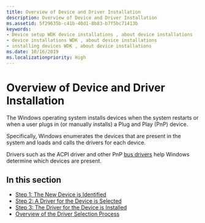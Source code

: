 ```yaml
---
title: Overview of Device and Driver Installation
description: Overview of Device and Driver Installation
ms.assetid: 5f29635b-c41b-40d1-8b83-b7f5bc71413b
keywords:
- Device setup WDK device installations , about device installations
- device installations WDK , about device installations
- installing devices WDK , about device installations
ms.date: 10/16/2019
ms.localizationpriority: High
---
```


# Overview of Device and Driver Installation

The Windows operating system installs devices when the system restarts or when a user plugs in (or manually installs) a Plug and Play (PnP) device.

Specifically, Windows enumerates the devices that are present in the system and loads and calls the drivers for each device.

Drivers such as the ACPI driver and other PnP [bus drivers](../kernel/bus-drivers.md) help Windows determine which devices are present.

## In this section


-   [Step 1: The New Device is Identified](step-1--the-new-device-is-identified.md)
-   [Step 2: A Driver for the Device is Selected](step-2--a-driver-for-the-device-is-selected.md)
-   [Step 3: The Driver for the Device is Installed](step-3--the-driver-for-the-device-is-installed.md)
-   [Overview of the Driver Selection Process](overview-of-the-driver-selection-process.md)